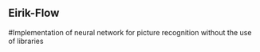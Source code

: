 ## Eirik-Flow
#Implementation of neural network for picture recognition without the use of libraries
